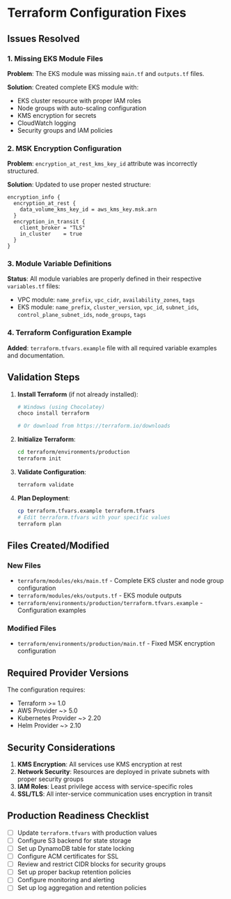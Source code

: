 # Terraform Configuration Fixes

## Issues Resolved

### 1. Missing EKS Module Files

**Problem**: The EKS module was missing `main.tf` and `outputs.tf` files.

**Solution**: Created complete EKS module with:

- EKS cluster resource with proper IAM roles
- Node groups with auto-scaling configuration
- KMS encryption for secrets
- CloudWatch logging
- Security groups and IAM policies

### 2. MSK Encryption Configuration

**Problem**: `encryption_at_rest_kms_key_id` attribute was incorrectly structured.

**Solution**: Updated to use proper nested structure:

```hcl
encryption_info {
  encryption_at_rest {
    data_volume_kms_key_id = aws_kms_key.msk.arn
  }
  encryption_in_transit {
    client_broker = "TLS"
    in_cluster    = true
  }
}
```

### 3. Module Variable Definitions

**Status**: All module variables are properly defined in their respective `variables.tf` files:

- VPC module: `name_prefix`, `vpc_cidr`, `availability_zones`, `tags`
- EKS module: `name_prefix`, `cluster_version`, `vpc_id`, `subnet_ids`, `control_plane_subnet_ids`, `node_groups`, `tags`

### 4. Terraform Configuration Example

**Added**: `terraform.tfvars.example` file with all required variable examples and documentation.

## Validation Steps

1. **Install Terraform** (if not already installed):

   ```bash
   # Windows (using Chocolatey)
   choco install terraform
   
   # Or download from https://terraform.io/downloads
   ```

2. **Initialize Terraform**:

   ```bash
   cd terraform/environments/production
   terraform init
   ```

3. **Validate Configuration**:

   ```bash
   terraform validate
   ```

4. **Plan Deployment**:

   ```bash
   cp terraform.tfvars.example terraform.tfvars
   # Edit terraform.tfvars with your specific values
   terraform plan
   ```

## Files Created/Modified

### New Files

- `terraform/modules/eks/main.tf` - Complete EKS cluster and node group configuration
- `terraform/modules/eks/outputs.tf` - EKS module outputs
- `terraform/environments/production/terraform.tfvars.example` - Configuration examples

### Modified Files

- `terraform/environments/production/main.tf` - Fixed MSK encryption configuration

## Required Provider Versions

The configuration requires:

- Terraform >= 1.0
- AWS Provider ~> 5.0
- Kubernetes Provider ~> 2.20
- Helm Provider ~> 2.10

## Security Considerations

1. **KMS Encryption**: All services use KMS encryption at rest
2. **Network Security**: Resources are deployed in private subnets with proper security groups
3. **IAM Roles**: Least privilege access with service-specific roles
4. **SSL/TLS**: All inter-service communication uses encryption in transit

## Production Readiness Checklist

- [ ] Update `terraform.tfvars` with production values
- [ ] Configure S3 backend for state storage
- [ ] Set up DynamoDB table for state locking
- [ ] Configure ACM certificates for SSL
- [ ] Review and restrict CIDR blocks for security groups
- [ ] Set up proper backup retention policies
- [ ] Configure monitoring and alerting
- [ ] Set up log aggregation and retention policies
